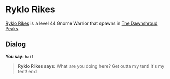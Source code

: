 # Ryklo Rikes



[Ryklo Rikes](/npc/174123) is a level 44 Gnome Warrior that spawns in [The Dawnshroud Peaks](/zone/174).



## Dialog

**You say:** `hail`



>**Ryklo Rikes says:** What are you doing here? Get outta my tent! It's my tent!
end
